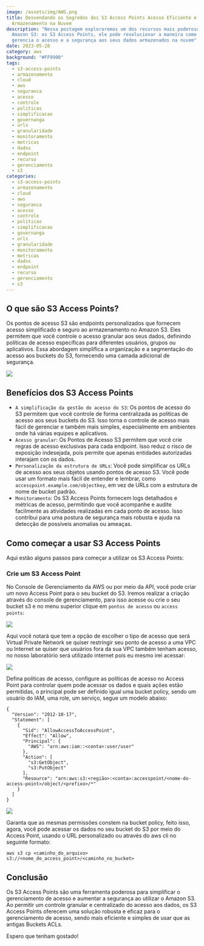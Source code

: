 ```yaml
---
image: /assets/img/AWS.png
title: Desvendando os Segredos dos S3 Access Points Acesso Eficiente e Seguro ao
  Armazenamento na Nuvem
description: "Nessa postagem exploraremos um dos recursos mais poderosos do
  Amazon S3: os S3 Access Points, ele pode revolucionar a maneira como você
  gerencia o acesso e a segurança aos seus dados armazenados na nuvem"
date: 2023-05-28
category: aws
background: "#FF9900"
tags:
  - s3-access-points
  - armazenamento
  - cloud
  - aws
  - seguranca
  - acesso
  - controle
  - politicas
  - simplificacao
  - governanga
  - urls
  - granularidade
  - monitoramento
  - metricas
  - dados
  - endpoint
  - recurso
  - gerenciamento
  - s3
categories:
  - s3-access-points
  - armazenamento
  - cloud
  - aws
  - seguranca
  - acesso
  - controle
  - politicas
  - simplificacao
  - governanga
  - urls
  - granularidade
  - monitoramento
  - metricas
  - dados
  - endpoint
  - recurso
  - gerenciamento
  - s3
---
```

## O que são S3 Access Points?

Os pontos de acesso S3 são endpoints personalizados que fornecem acesso simplificado e seguro ao armazenamento no Amazon S3. Eles permitem que você controle o acesso granular aos seus dados, definindo políticas de acesso específicas para diferentes usuários, grupos ou aplicativos. Essa abordagem simplifica a organização e a segmentação do acesso aos buckets do S3, fornecendo uma camada adicional de segurança.

![](/assets/img/s3-access-points.png)

## Benefícios dos S3 Access Points

* `A simplificação da gestão do acesso do S3`: Os pontos de acesso do S3 permitem que você controle de forma centralizada as políticas de acesso aos seus buckets do S3. Isso torna o controle de acesso mais fácil de gerenciar e também mais simples, especialmente em ambientes onde há várias equipes e aplicativos.
* `Acesso granular`: Os Pontos de Acesso S3 permitem que você crie regras de acesso exclusivas para cada endpoint. Isso reduz o risco de exposição indesejada, pois permite que apenas entidades autorizadas interajam con os dados.
* `Personalização da estrutura de URLs`: Você pode simplificar os URLs de acesso aos seus objetos usando pontos de acesso S3. Você pode usar um formato mais fácil de entender e lembrar, como `accesspoint.example.com/objectkey`, em vez de URLs com a estrutura de nome de bucket padrão.
* `Monitoramento`: Os S3 Access Points fornecem logs detalhados e métricas de acesso, permitindo que você acompanhe e audite facilmente as atividades realizadas em cada ponto de acesso. Isso contribui para uma postura de segurança mais robusta e ajuda na detecção de possíveis anomalias ou ameaças.

## Como começar a usar S3 Access Points

Aqui estão alguns passos para começar a utilizar os S3 Access Points:

### Crie um S3 Access Point

No Console de Gerenciamento da AWS ou por meio da API, você pode criar um novo Access Point para o seu bucket do S3. Iremos realizar a criação através do console de gerenciamento, para isso acesse ou crie o seu bucket s3 e no menu superior clique em `pontos de acesso` ou `access points`:

![](/assets/img/s3-access-points-1.png)

Aqui você notará que tem a opção de escolher o tipo de acesso que será Virtual Private Network se quiser restringir seu ponto de acesso a uma VPC ou Internet se quiser que usuários fora da sua VPC também tenham acesso, no nosso laboratório será utilizado internet pois eu mesmo irei acessar:

![](/assets/img/s3-acess-points-2.png)

Defina políticas de acesso, configure as políticas de acesso no Access Point para controlar quem pode acessar os dados e quais ações estão permitidas, o principal pode ser definido igual uma bucket policy, sendo um usuário do IAM, uma role, um serviço, segue um modelo abaixo:

```
{
  "Version": "2012-10-17",
  "Statement": [
    {
      "Sid": "AllowAccessToAccessPoint",
      "Effect": "Allow",
      "Principal": {
        "AWS": "arn:aws:iam::<conta>:user/user"
      },
      "Action": [
        "s3:GetObject",
        "s3:PutObject"
      ],
      "Resource": "arn:aws:s3:<região>:<conta>:accesspoint/<nome-do-access-point>/object/<prefixo>/*"
    }
  ]
}
```

![](/assets/img/s3-acess-points-3.png)

﻿Garanta que as mesmas permissões constem na bucket policy, feito isso, agora, você pode acessar os dados no seu bucket do S3 por meio do Access Point, usando o URL personalizado ou através do aws cli no seguinte formato:

```
aws s3 cp <caminho_do_arquivo> s3://<nome_do_access_point>/<caminho_no_bucket>

```

## Conclusão

Os S3 Access Points são uma ferramenta poderosa para simplificar o gerenciamento de acesso e aumentar a segurança ao utilizar o Amazon S3. Ao permitir um controle granular e centralizado do acesso aos dados, os S3 Access Points oferecem uma solução robusta e eficaz para o gerenciamento de acesso, sendo mais eficiente e simples de usar que as antigas Buckets ACLs.

E﻿spero que tenham gostado!